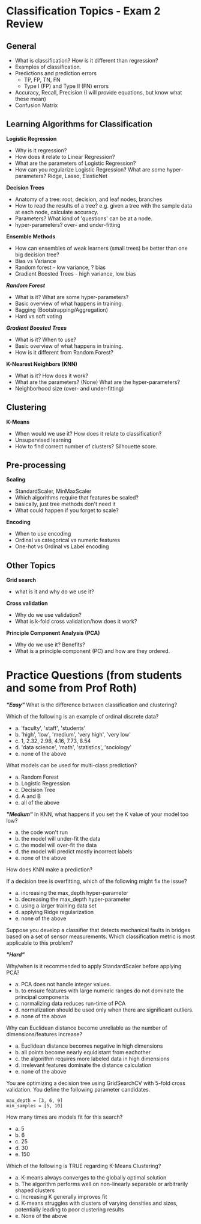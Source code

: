 # Classification Topics - Exam 2 Review

## General
 - What is classification? How is it different than regression?
 - Examples of classification.
 - Predictions and prediction errors
    - TP, FP, TN, FN
    - Type I (FP) and Type II (FN) errors
 - Accuracy, Recall, Precision (I will provide equations, but know what these mean)
 - Confusion Matrix

## Learning Algorithms for Classification

**Logistic Regression**
 - Why is it regression?
 - How does it relate to Linear Regression?
 - What are the parameters of Logistic Regression?
 - How can you regularize Logistic Regression? What are some hyper-parameters? Ridge, Lasso, ElasticNet

**Decision Trees**
 - Anatomy of a tree: root, decision, and leaf nodes, branches
 - How to read the results of a tree? e.g. given a tree with the sample data at each node, calculate accuracy.
 - Parameters? What kind of 'questions' can be at a node. 
 - hyper-parameters? over- and under-fitting

**Ensemble Methods**
 - How can ensembles of weak learners (small trees) be better than one big decision tree?
 - Bias vs Variance
  - Random forest - low variance, ? bias
  - Gradient Boosted Trees - high variance, low bias

***Random Forest***
 - What is it? What are some hyper-parameters?
 - Basic overview of what happens in training.
 - Bagging (Bootstrapping/Aggregation)
 - Hard vs soft voting

***Gradient Boosted Trees***
 - What is it? When to use?
 - Basic overview of what happens in training.
 - How is it different from Random Forest?

**K-Nearest Neighbors (KNN)**
 - What is it? How does it work?
 - What are the parameters? (None) What are the hyper-parameters?
 - Neighborhood size (over- and under-fitting)

## Clustering

**K-Means**
 - When would we use it? How does it relate to classification?
 - Unsupervised learning
 - How to find correct number of clusters? Silhouette score.

## Pre-processing

**Scaling**
 - StandardScaler, MinMaxScaler
 - Which algorithms require that features be scaled?
  - basically, just tree methods don't need it
 - What could happen if you forget to scale?

**Encoding**
 - When to use encoding
 - Ordinal vs categorical vs numeric features
 - One-hot vs Ordinal vs Label encoding

## Other Topics

**Grid search**
 - what is it and why do we use it?

**Cross validation**
 - Why do we use validation?
 - What is k-fold cross validation/how does it work?

**Principle Component Analysis (PCA)**
 - Why do we use it? Benefits?
 - What is a principle component (PC) and how are they ordered.



# Practice Questions (from students and some from Prof Roth)

***"Easy"***
What is the difference between classification and clustering?

Which of the following is an example of ordinal discrete data?
 - a.  'faculty', 'staff', 'students'
 - b.  'high', 'low', 'medium', 'very high', 'very low'
 - c.  1, 2.32, 2.98, 4.16, 7.73, 8.54
 - d.  'data science', 'math', 'statistics', 'sociology'
 - e.  none of the above

 What models can be used for multi-class prediction?
  - a. Random Forest
  - b. Logistic Regression
  - c. Decision Tree
  - d. A and B
  - e. all of the above

***"Medium"***
In KNN, what happens if you set the K value of your model too low?
  - a. the code won't run
  - b. the model will under-fit the data
  - c. the model will over-fit the data
  - d. the model will predict mostly incorrect labels
  - e. none of the above

How does KNN make a prediction?

If a decision tree is overfitting, which of the following might fix the issue?
  - a. increasing the max_depth hyper-parameter
  - b. decreasing the max_depth hyper-parameter
  - c. using a larger training data set
  - d. applying Ridge regularization
  - e. none of the above

Suppose you develop a classifier that detects mechanical faults in bridges based on a set of sensor measurements. Which classification metric is most applicable to this problem?

***"Hard"***

Why/when is it recommended to apply StandardScaler before applying PCA?
  - a. PCA does not handle integer values.
  - b. to ensure features with large numeric ranges do not dominate the principal components
  - c. normalizing data reduces run-time of PCA
  - d. normalization should be used only when there are significant outliers.
  - e. none of the above

Why can Euclidean distance become unreliable as the number of dimensions/features increase?
  - a. Euclidean distance becomes negative in high dimensions
  - b. all points become nearly equidistant from eachother
  - c. the algorithm requires more labeled data in high dimensions
  - d. irrelevant features dominate the distance calculation
  - e. none of the above


You are optimizing a decision tree using GridSearchCV with 5-fold cross validation. You define the following parameter candidates.

    max_depth = [3, 6, 9]
    min_samples = [5, 10]

How many times are models fit for this search?
 - a. 5
 - b. 6
 - c. 25
 - d. 30
 - e. 150

Which of the following is TRUE regarding K-Means Clustering?
 - a. K-means always converges to the globally optimal solution
 - b. The algorithm performs well on non-linearly separable or arbitrarily shaped clusters
 - c. Increasing K generally improves fit
 - d. K-means struggles with clusters of varying densities and sizes, potentially leading to poor clustering results
 - e. None of the above
